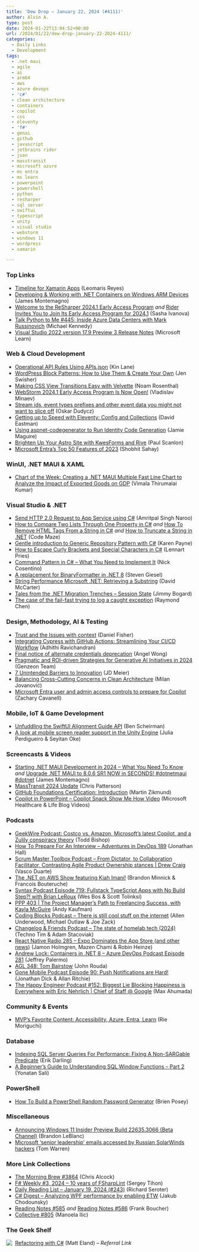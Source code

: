 ```yaml
---
title: 'Dew Drop – January 22, 2024 (#4111)'
author: Alvin A.
type: post
date: 2024-01-22T13:04:52+00:00
url: /2024/01/22/dew-drop-january-22-2024-4111/
categories:
  - Daily Links
  - Development
tags:
  - .net maui
  - agile
  - ai
  - arm64
  - aws
  - azure devops
  - 'c#'
  - clean architecture
  - containers
  - copilot
  - css
  - eleventy
  - 'f#'
  - genai
  - github
  - javascript
  - jetbrains rider
  - json
  - masstransit
  - microsoft azure
  - ms entra
  - ms learn
  - powerpoint
  - powershell
  - python
  - resharper
  - sql server
  - swiftui
  - typescript
  - unity
  - visual studio
  - webstorm
  - windows 11
  - wordpress
  - xamarin

---
```

### <a name="top"></a>Top Links

  * <a href="https://askxammy.com/timeline-xamarin-apps/" target="_blank" rel="noopener">Timeline for Xamarin Apps</a> (Leomaris Reyes)
  * <a href="https://montemagno.com/developing-working-with-net-containers-on-windows-arm-machines/" target="_blank" rel="noopener">Developing & Working with .NET Containers on Windows ARM Devices</a> (James Montemagno)
  * <a href="https://blog.jetbrains.com/dotnet/2024/01/19/resharper-2024-1-eap1/" target="_blank" rel="noopener">Welcome to the ReSharper 2024.1 Early Access Program</a> _and_ <a href="https://blog.jetbrains.com/dotnet/2024/01/19/rider-2024-1-eap1/" target="_blank" rel="noopener">Rider Invites You to Join Its Early Access Program for 2024.1</a> (Sasha Ivanova)
  * <a href="https://talkpython.fm/episodes/show/445/inside-azure-data-centers-with-mark-russinovich" target="_blank" rel="noopener">Talk Python to Me #445: Inside Azure Data Centers with Mark Russinovich</a> (Michael Kennedy)
  * <a href="https://learn.microsoft.com/en-us/visualstudio/releases/2022/release-notes-preview#1790-pre3--visual-studio-2022-version-179-preview-3" target="_blank" rel="noopener">Visual Studio 2022 version 17.9 Preview 3 Release Notes</a> (Microsoft Learn)



### <a name="web"></a>Web & Cloud Development

  * <a href="http://apievangelist.com/2024/01/21/operational-api-rules-using-apis-json/" target="_blank" rel="noopener">Operational API Rules Using APIs.json</a> (Kin Lane)
  * <a href="https://jetpack.com/blog/wordpress-block-patterns/" target="_blank" rel="noopener">WordPress Block Patterns: How to Use Them & Create Your Own</a> (Jen Swisher)
  * <a href="https://tympanus.net/codrops/2024/01/19/making-css-view-transitions-easy-with-velvette/" target="_blank" rel="noopener">Making CSS View Transitions Easy with Velvette</a> (Noam Rosenthal)
  * <a href="https://blog.jetbrains.com/webstorm/2024/01/webstorm-2024-1-eap1/" target="_blank" rel="noopener">WebStorm 2024.1 Early Access Program Is Now Open!</a> (Vladislav Minaev)
  * <a href="https://event-driven.io/en/on_putting_stream_id_in_event_data/" target="_blank" rel="noopener">Stream ids, event types prefixes and other event data you might not want to slice off</a> (Oskar Dudycz)
  * <a href="https://thenewstack.io/getting-up-to-speed-with-eleventy-config-and-collections/" target="_blank" rel="noopener">Getting up to Speed with Eleventy: Config and Collections</a> (David Eastman)
  * <a href="https://jamiemaguire.net/index.php/2024/01/20/using-aspnet-codegenerator-to-run-identity-code-generation/?utm_source=rss&utm_medium=rss&utm_campaign=using-aspnet-codegenerator-to-run-identity-code-generation" target="_blank" rel="noopener">Using aspnet-codegenerator to Run Identity Code Generation</a> (Jamie Maguire)
  * <a href="https://www.sitepoint.com/astro-kwesforms-rive/?utm_source=rss" target="_blank" rel="noopener">Brighten Up Your Astro Site with KwesForms and Rive</a> (Paul Scanlon)
  * <a href="https://techcommunity.microsoft.com/t5/microsoft-entra-blog/microsoft-entra-s-top-50-features-of-2023/ba-p/3796392" target="_blank" rel="noopener">Microsoft Entra’s Top 50 Features of 2023</a> (Shobhit Sahay)



### <a name="silverlight"></a>WinUI, .NET MAUI & XAML

  * <a href="https://www.syncfusion.com/blogs/post/maui-fastline-chart-export-vs-gdp.aspx?utm_source=alvinashcraft&utm_medium=email&utm_campaign=alvinashcraft_blog_edmjan24" target="_blank" rel="noopener">Chart of the Week: Creating a .NET MAUI Multiple Fast Line Chart to Analyze the Impact of Exported Goods on GDP</a> (Vimala Thirumalai Kumar)



### <a name="dotnet"></a>Visual Studio & .NET

  * <a href="https://techcommunity.microsoft.com/t5/apps-on-azure-blog/send-http-2-0-request-to-app-service-using-c/ba-p/4034469" target="_blank" rel="noopener">Send HTTP 2.0 Request to App Service using C#</a> (Amritpal Singh Naroo)
  * <a href="https://code-maze.com/csharp-compare-two-lists-through-one-property/" target="_blank" rel="noopener">How to Compare Two Lists Through One Property in C#</a> _and_ <a href="https://code-maze.com/csharp-remove-html-tags-from-a-string/" target="_blank" rel="noopener">How To Remove HTML Tags From a String in C#</a> _and_ <a href="https://code-maze.com/csharp-how-to-truncate-a-string/" target="_blank" rel="noopener">How to Truncate a String in .NET</a> (Code Maze)
  * <a href="https://dev.to/karenpayneoregon/gentle-introduction-to-generic-repository-pattern-with-c-1jn0" target="_blank" rel="noopener">Gentle introduction to Generic Repository Pattern with C#</a> (Karen Payne)
  * <a href="https://code-maze.com/chsarp-how-to-escape-curly-brackets-and-special-characters/" target="_blank" rel="noopener">How to Escape Curly Brackets and Special Characters in C#</a> (Lennart Pries)
  * <a href="https://www.devleader.ca/2024/01/21/command-pattern-in-c-what-you-need-to-implement-it/" target="_blank" rel="noopener">Command Pattern in C# – What You Need to Implement It</a> (Nick Cosentino)
  * <a href="https://steven-giesel.com/blogPost/4271d529-5625-4b67-bd59-d121f2d8c8f6" target="_blank" rel="noopener">A replacement for BinaryFormatter in .NET 8</a> (Steven Giesel)
  * <a href="https://dotnettips.wordpress.com/2024/01/22/string-performance-microsoft-net-retrieving-a-substring/" target="_blank" rel="noopener">String Performance Microsoft .NET: Retrieving a Substring</a> (David McCarter)
  * <a href="https://www.jimmybogard.com/tales-from-the-net-migration-trenches-session-state/" target="_blank" rel="noopener">Tales from the .NET Migration Trenches &#8211; Session State</a> (Jimmy Bogard)
  * <a href="https://devblogs.microsoft.com/oldnewthing/20240119-00/?p=109292" target="_blank" rel="noopener">The case of the fail-fast trying to log a caught exception</a> (Raymond Chen)



### <a name="design"></a>Design, Methodology, AI & Testing

  * <a href="https://lennybacon.com/posts/trustandtheissueswithcontext/" target="_blank" rel="noopener">Trust and the Issues with context</a> (Daniel Fisher)
  * <a href="https://adhithiravi.medium.com/integrating-cypress-with-github-actions-streamlining-your-ci-cd-workflow-e40f2a09cdc1?source=rss-d557f5db78e7------2" target="_blank" rel="noopener">Integrating Cypress with GitHub Actions: Streamlining Your CI/CD Workflow</a> (Adhithi Ravichandran)
  * <a href="https://devblogs.microsoft.com/devops/final-notice-of-alternate-credentials-deprecation/" target="_blank" rel="noopener">Final notice of alternate credentials deprecation</a> (Angel Wong)
  * <a href="https://blog.genzeon.com/pragmatic-and-roi-driven-strategies-for-generative-ai-initiatives-in-2024" target="_blank" rel="noopener">Pragmatic and ROI-driven Strategies for Generative AI Initiatives in 2024</a> (Genzeon Team)
  * <a href="https://jdmeier.com/unintended-barriers-to-innovation/" target="_blank" rel="noopener">7 Unintended Barriers to Innovation</a> (JD Meier)
  * <a href="https://www.milanjovanovic.tech/blog/balancing-cross-cutting-concerns-in-clean-architecture" target="_blank" rel="noopener">Balancing Cross-Cutting Concerns in Clean Architecture</a> (Milan Jovanović)
  * <a href="https://techcommunity.microsoft.com/t5/microsoft-mechanics-blog/microsoft-entra-user-and-admin-access-controls-to-prepare-for/ba-p/4034067" target="_blank" rel="noopener">Microsoft Entra user and admin access controls to prepare for Copilot</a> (Zachary Cavanell)



### <a name="mobile"></a>Mobile, IoT & Game Development

  * <a href="https://benscheirman.com/2024/01/swiftui-alignment-guide" target="_blank" rel="noopener">Unfuddling the SwiftUI Alignment Guide API</a> (Ben Scheirman)
  * <a href="https://blog.unity.com/engine-platform/mobile-screen-reader-support-in-unity" target="_blank" rel="noopener">A look at mobile screen reader support in the Unity Engine</a> (Julia Perdigueiro & Seyitan Oke)



### <a name="videos"></a>Screencasts & Videos

  * <a href="https://www.youtube.com/watch?v=02pjHAXYK6s" target="_blank" rel="noopener">Starting .NET MAUI Development in 2024 &#8211; What You Need To Know</a> _and_ <a href="https://www.youtube.com/watch?v=y2WjYq8nHHk" target="_blank" rel="noopener">Upgrade .NET MAUI to 8.0.6 SR1 NOW in SECONDS! #dotnetmaui #dotnet</a> (James Montemagno)
  * <a href="http://www.youtube.com/watch?v=N3j1Jsx8dgY" target="_blank" rel="noopener">MassTransit 2024 Update</a> (Chris Patterson)
  * <a href="http://www.youtube.com/watch?v=jJaKN2JCAqc" target="_blank" rel="noopener">GitHub Foundations Certification: Introduction</a> (Martin Zikmund)
  * <a href="http://www.youtube.com/watch?v=MXeUdGcTODU" target="_blank" rel="noopener">Copilot in PowerPoint – Copilot Snack Show Me How Video</a> (Microsoft Healthcare & Life Blog Videos)



### <a name="podcasts"></a>Podcasts

  * <a href="https://www.geekwire.com/2024/geekwire-podcast-costco-vs-amazon-microsofts-latest-copilot-and-a-zulily-conspiracy-theory/" target="_blank" rel="noopener">GeekWire Podcast: Costco vs. Amazon, Microsoft’s latest Copilot, and a Zulily conspiracy theory</a> (Todd Bishop)
  * <a href="https://topenddevs.com/podcasts/adventures-in-devops/episodes/how-to-prepare-for-an-interview-devops-189" target="_blank" rel="noopener">How To Prepare For An Interview &#8211; Adventures in DevOps 189</a> (Jonathan Hall)
  * <a href="https://scrummastertoolbox.libsyn.com/from-dictator-to-collaboration-facilitator-contrasting-agile-product-ownership-stances-drew-craig" target="_blank" rel="noopener">Scrum Master Toolbox Podcast &#8211; From Dictator, to Collaboration Facilitator, Contrasting Agile Product Ownership stances | Drew Craig</a> (Vasco Duarte)
  * <a href="https://art19.com/shows/net-on-aws/episodes/58becd0d-b7ce-4697-9296-47253834195e" target="_blank" rel="noopener">The .NET on AWS Show featuring Kiah Imani!</a> (Brandon Minnick & Francois Bouteruche)
  * <a href="https://syntax.fm/show/719/fullstack-typescript-apps-with-no-build-step-with-brian-leroux" target="_blank" rel="noopener">Syntax Podcast Episode 719: Fullstack TypeScript Apps with No Build Step?! with Brian LeRoux</a> (Wes Bos & Scott Tolinksi)
  * <a href="https://peopleandprojectspodcast.libsyn.com/ppp-403-the-project-managers-path-to-freelancing-success-with-kayla-mcguire" target="_blank" rel="noopener">PPP 403 | The Project Manager&#8217;s Path to Freelancing Success, with Kayla McGuire</a> (Andy Kaufman)
  * <a href="https://www.codingblocks.net/podcast/cool-stuff-on-the-internet/" target="_blank" rel="noopener">Coding Blocks Podcast &#8211; There is still cool stuff on the internet</a> (Allen Underwood, Michael Outlaw & Joe Zack)
  * <a href="https://changelog.com/friends/27" target="_blank" rel="noopener">Changelog & Friends Podcast &#8211; The state of homelab tech (2024)</a> (Techno Tim & Adam Stacoviak)
  * <a href="https://reactnativeradio.com/episodes/rnr-285-expo-dominates-the-app-store-and-other-news" target="_blank" rel="noopener">React Native Radio 285 &#8211; Expo Dominates the App Store (and other news)</a> (Jamon Holmgren, Mazen Chami & Robin Heinze)
  * <a href="http://feed.azuredevops.show/andrew-lock-containers-in-net-8-episode-281" target="_blank" rel="noopener">Andrew Lock: Containers in .NET 8 &#8211; Azure DevOps Podcast Episode 281</a> (Jeffrey Palermo)
  * <a href="https://www.ageekleader.com/agl-348-tom-bairstow/" target="_blank" rel="noopener">AGL 348: Tom Bairstow</a> (John Rouda)
  * <a href="https://www.gonemobile.io/90" target="_blank" rel="noopener">Gone Mobile Podcast Episode 90: Push Notifications are Hard!</a> (Jonathan Dick & Allan Ritchie)
  * <a href="https://oasisofcourage.com/152-biggest-lie-blocking-happiness-is-everywhere-with-eric-nehrlich/" target="_blank" rel="noopener">The Happy Engineer Podcast #152: Biggest Lie Blocking Happiness is Everywhere with Eric Nehrlich | Chief of Staff @ Google</a> (Max Ahumada)



### <a name="events"></a>Community & Events

  * <a href="https://techcommunity.microsoft.com/t5/microsoft-mvp-communities-blog/mvp-s-favorite-content-accessibility-azure-entra-learn/ba-p/4030238" target="_blank" rel="noopener">MVP’s Favorite Content: Accessibility, Azure, Entra, Learn</a> (Rie Moriguchi)



### <a name="sql"></a>Database

  * <a href="https://erikdarling.com/indexing-sql-server-queries-for-performance-fixing-a-non-sargable-predicate/" target="_blank" rel="noopener">Indexing SQL Server Queries For Performance: Fixing A Non-SARGable Predicate</a> (Erik Darling)
  * <a href="https://hackernoon.com/a-beginners-guide-to-understanding-sql-window-functions-part-2?source=rss" target="_blank" rel="noopener">A Beginner&#8217;s Guide to Understanding SQL Window Functions &#8211; Part 2</a> (Yonatan Sali)



### <a name="ps"></a>PowerShell

  * <a href="https://www.itprotoday.com/powershell/how-build-powershell-random-password-generator" target="_blank" rel="noopener">How To Build a PowerShell Random Password Generator</a> (Brien Posey)



### <a name="misc"></a>Miscellaneous

  * <a href="https://blogs.windows.com/windows-insider/2024/01/19/announcing-windows-11-insider-preview-build-22635-3066-beta-channel/" target="_blank" rel="noopener">Announcing Windows 11 Insider Preview Build 22635.3066 (Beta Channel)</a> (Brandon LeBlanc)
  * <a href="https://www.theverge.com/2024/1/19/24044561/microsoft-senior-leadership-emails-hack-russian-security-attack" target="_blank" rel="noopener">Microsoft ‘senior leadership’ emails accessed by Russian SolarWinds hackers</a> (Tom Warren)



### <a name="links"></a>More Link Collections

  * <a href="https://blog.cwa.me.uk/2024/01/22/the-morning-brew-3864/" target="_blank" rel="noopener">The Morning Brew #3864</a> (Chris Alcock)
  * <a href="https://sergeytihon.com/2024/01/19/f-weekly-3-2024-10-years-of-fsharplint/" target="_blank" rel="noopener">F# Weekly #3, 2024 – 10 years of FSharpLint</a> (Sergey Tihon)
  * <a href="https://seroter.com/2024/01/19/daily-reading-list-january-19-2024-243/" target="_blank" rel="noopener">Daily Reading List – January 19, 2024 (#243)</a> (Richard Seroter)
  * <a href="https://newsletter.csharpdigest.net/p/analyzing-wpf-performance-enabling-etw" target="_blank" rel="noopener">C# Digest &#8211; Analyzing WPF performance by enabling ETW</a> (Jakub Chodounsky)
  * <a href="https://www.frankysnotes.com/2024/01/reading-notes-585.html" target="_blank" rel="noopener">Reading Notes #585</a> _and_ <a href="https://www.frankysnotes.com/2024/01/reading-notes-586.html" target="_blank" rel="noopener">Reading Notes #586</a> (Frank Boucher)
  * <a href="https://tympanus.net/codrops/collective/collective-805/" target="_blank" rel="noopener">Collective #805</a> (Manoela Ilic)



### <a name="shelf"></a>The Geek Shelf

<a href="https://www.amazon.com/dp/1835089984/?tag=amavin-20" target="_blank" rel="noopener"><img decoding="async" align="left" style="margin: 0px 4px 0px 0px; border: 0px currentcolor; border-image: none; float: left; display: inline; background-image: none;" src="https://m.media-amazon.com/images/I/41-hg1Tix-L._SS135_.jpg" border="0" /></a>&nbsp;<a href="https://www.amazon.com/dp/1835089984/?tag=amavin-20" target="_blank" rel="noopener">Refactoring with C#</a> (Matt Eland) _&#8211; Referral Link_